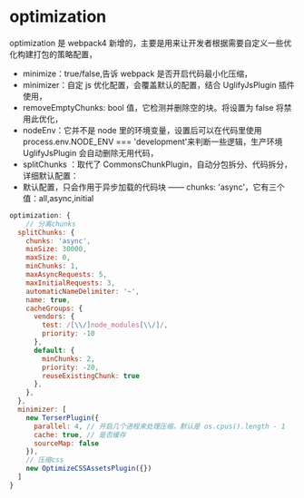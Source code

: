 # optimization

optimization 是 webpack4 新增的，主要是用来让开发者根据需要自定义一些优化构建打包的策略配置，

- minimize：true/false,告诉 webpack 是否开启代码最小化压缩，
- minimizer：自定 js 优化配置，会覆盖默认的配置，结合 UglifyJsPlugin 插件使用，
- removeEmptyChunks: bool 值，它检测并删除空的块。将设置为 false 将禁用此优化，
- nodeEnv：它并不是 node 里的环境变量，设置后可以在代码里使用 process.env.NODE_ENV === 'development'来判断一些逻辑，生产环境 UglifyJsPlugin 会自动删除无用代码，
- splitChunks ：取代了 CommonsChunkPlugin，自动分包拆分、代码拆分，详细默认配置：
- 默认配置，只会作用于异步加载的代码块 —— chunks: 'async'，它有三个值：all,async,initial

```js
optimization: {
    // 分离chunks
  splitChunks: {
    chunks: 'async',
    minSize: 30000,
    maxSize: 0,
    minChunks: 1,
    maxAsyncRequests: 5,
    maxInitialRequests: 3,
    automaticNameDelimiter: '~',
    name: true,
    cacheGroups: {
      vendors: {
        test: /[\\/]node_modules[\\/]/,
        priority: -10
      },
      default: {
        minChunks: 2,
        priority: -20,
        reuseExistingChunk: true
      },
    },
  },
  minimizer: [
    new TerserPlugin({
      parallel: 4, // 开启几个进程来处理压缩，默认是 os.cpus().length - 1
      cache: true, // 是否缓存
      sourceMap: false
    }),
    // 压缩css
    new OptimizeCSSAssetsPlugin({})
  ]
}
```

